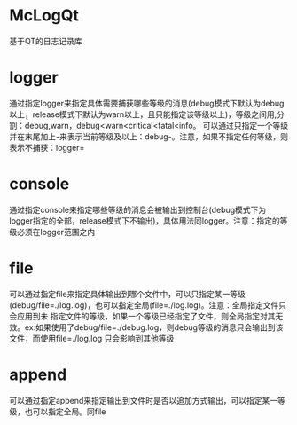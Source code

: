 # McLogQt
基于QT的日志记录库

# logger
通过指定logger来指定具体需要捕获哪些等级的消息(debug模式下默认为debug以上，release模式下默认为warn以上，且只能指定该等级以上)，等级之间用,分割：debug,warn，debug<warn<critical<fatal<info。
可以通过只指定一个等级并在末尾加上-来表示当前等级及以上：debug-。注意，如果不指定任何等级，则表示不捕获：logger=
# console
通过指定console来指定哪些等级的消息会被输出到控制台(debug模式下为logger指定的全部，release模式下不输出)，具体用法同logger。注意：指定的等级必须在logger范围之内
# file
可以通过指定file来指定具体输出到哪个文件中，可以只指定某一等级(debug/file=./log.log)，也可以指定全局(file=./log.log)。注意：全局指定文件只会应用到未
指定文件的等级，如果一个等级已经指定了文件，则全局指定对其无效。ex:如果使用了debug/file=./debug.log，则debug等级的消息只会输出到该文件，而使用file=./log.log
只会影响到其他等级
# append
可以通过指定append来指定输出到文件时是否以追加方式输出，可以指定某一等级，也可以指定全局。同file
